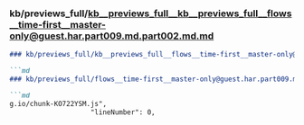 ### kb/previews_full/kb__previews_full__kb__previews_full__flows__time-first__master-only@guest.har.part009.md.part002.md.md

```md
### kb/previews_full/kb__previews_full__flows__time-first__master-only@guest.har.part009.md.part002.md

```md
### kb/previews_full/flows__time-first__master-only@guest.har.part009.md (part 002)

```md
g.io/chunk-KO722YSM.js",
                    "lineNumber": 0,
 
```

```

```

```
